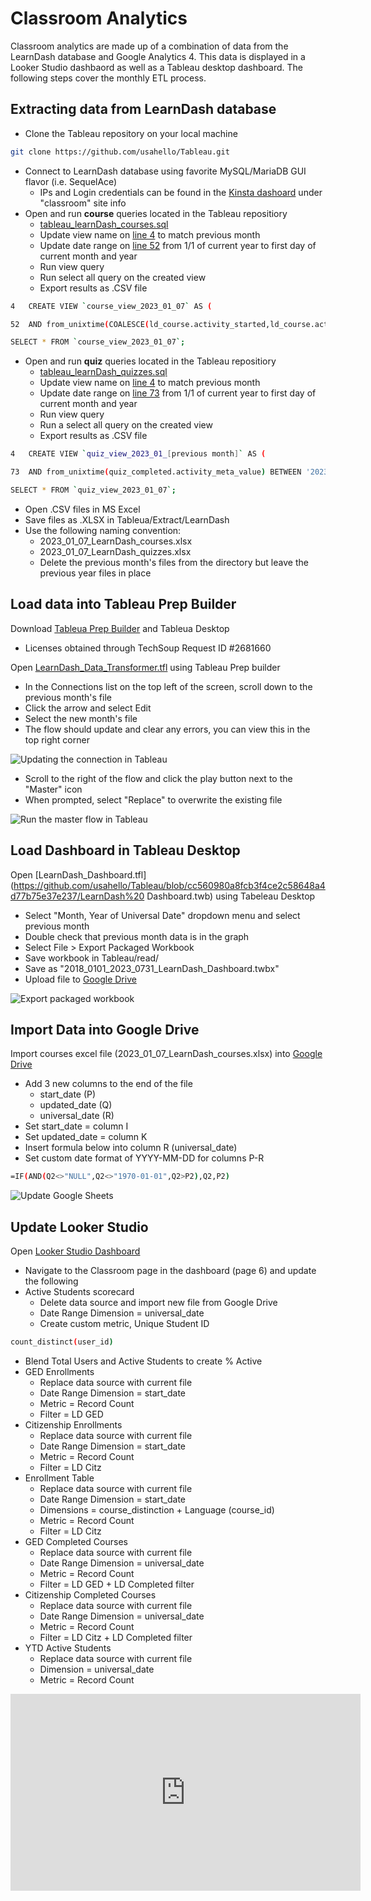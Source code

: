 # Classroom Analytics
Classroom analytics are made up of a combination of data from the LearnDash database and Google Analytics 4.  This data is displayed in a Looker Studio dashbaord as well as a Tableau desktop dashboard. The following steps cover the monthly ETL process.

## Extracting data from LearnDash database
- Clone the Tableau repository on your local machine
``` sh
git clone https://github.com/usahello/Tableau.git
```
- Connect to LearnDash database using favorite MySQL/MariaDB GUI flavor (i.e. SequelAce)
	- IPs and Login credentials can be found in the [Kinsta dashoard](https://my.kinsta.com/) under "classroom" site info
- Open and run **course** queries located in the Tableau repositiory
	- [tableau_learnDash_courses.sql](https://github.com/usahello/Tableau/blob/cc560980a8fcb3f4ce2c58648a4d77b75e37e237/tableau_learnDash_courses.sql)
	- Update view name on [line 4](https://github.com/usahello/Tableau/blob/cc560980a8fcb3f4ce2c58648a4d77b75e37e237/tableau_learnDash_courses.sql#L4) to match previous month
	- Update date range on [line 52](https://github.com/usahello/Tableau/blob/cc560980a8fcb3f4ce2c58648a4d77b75e37e237/tableau_learnDash_courses.sql#L52) from 1/1 of current year to first day of current month and year
	- Run view query
	- Run select all query on the created view
	- Export results as .CSV file
```sh
4	CREATE VIEW `course_view_2023_01_07` AS (

52	AND from_unixtime(COALESCE(ld_course.activity_started,ld_course.activity_updated)) BETWEEN '2023-01-01 00:00:00' AND '2023-08-01 00:00:00'
```
```sh
SELECT * FROM `course_view_2023_01_07`;
```
- Open and run **quiz** queries located in the Tableau repositiory
	- [tableau_learnDash_quizzes.sql](https://github.com/usahello/Tableau/blob/cc560980a8fcb3f4ce2c58648a4d77b75e37e237/tableau_learnDash_quizzes.sql#L73)
	- Update view name on [line 4](https://github.com/usahello/Tableau/blob/cc560980a8fcb3f4ce2c58648a4d77b75e37e237/tableau_learnDash_quizzes.sql#L4) to match previous month
	- Update date range on [line 73](https://github.com/usahello/Tableau/blob/cc560980a8fcb3f4ce2c58648a4d77b75e37e237/tableau_learnDash_quizzes.sql#L73) from 1/1 of current year to first day of current month and year
	- Run view query
	- Run a select all query on the created view
	- Export results as .CSV file
```sh
4	CREATE VIEW `quiz_view_2023_01_[previous month]` AS (

73	AND from_unixtime(quiz_completed.activity_meta_value) BETWEEN '2023-01-01 00:00:00' AND '2023-08-01 00:00:00'
```
```sh
SELECT * FROM `quiz_view_2023_01_07`;
```

- Open .CSV files in MS Excel
- Save files as .XLSX in Tableua/Extract/LearnDash
- Use the following naming convention: 
	- 2023_01_07_LearnDash_courses.xlsx
	- 2023_01_07_LearnDash_quizzes.xlsx
	- Delete the previous month's files from the directory but leave the previous year files in place

## Load data into Tableau Prep Builder

Download [Tableua Prep Builder](https://www.tableau.com/products/prep) and Tableua Desktop

- Licenses obtained through TechSoup Request ID #2681660

Open [LearnDash_Data_Transformer.tfl](https://github.com/usahello/Tableau/blob/cc560980a8fcb3f4ce2c58648a4d77b75e37e237/LearnDash_Data_Transformer.tfl) using Tableau Prep builder

- In the Connections list on the top left of the screen, scroll down to the previous month's file
- Click the arrow and select Edit
- Select the new month's file
- The flow should update and clear any errors, you can view this in the top right corner

![Updating the connection in Tableau](../img/Tableau_editConnection.gif)


- Scroll to the right of the flow and click the play button next to the "Master" icon
- When prompted, select "Replace" to overwrite the existing file

![Run the master flow in Tableau](../img/Tableau_runMaster.gif)

## Load Dashboard in Tableau Desktop

Open [LearnDash_Dashboard.tfl](https://github.com/usahello/Tableau/blob/cc560980a8fcb3f4ce2c58648a4d77b75e37e237/LearnDash%20
Dashboard.twb) using Tabeleau Desktop

- Select "Month, Year of Universal Date" dropdown menu and select previous month
- Double check that previous month data is in the graph
- Select File > Export Packaged Workbook
- Save workbook in Tableau/read/
- Save as "2018_0101_2023_0731_LearnDash_Dashboard.twbx"
- Upload file to [Google Drive](https://drive.google.com/drive/folders/1Txq1Lk1huRqMNsXVwcQuuX2LwgSZkB3H?usp=drive_link)


![Export packaged workbook](../img/Tableau_exportWorkbook.gif)

## Import Data into Google Drive

Import courses excel file (2023_01_07_LearnDash_courses.xlsx) into [Google Drive](https://drive.google.com/drive/folders/1Zjb3V6-xx3W9_QgWFocy4__kdpVKXE6_?usp=drive_link)

- Add 3 new columns to the end of the file
	- start_date (P)
	- updated_date (Q)
	- universal_date (R)
- Set start_date = column I 
- Set updated_date = column K
- Insert formula below into column R (universal_date)
- Set custom date format of YYYY-MM-DD for columns P-R 
```sh
=IF(AND(Q2<>"NULL",Q2<>"1970-01-01",Q2>P2),Q2,P2)
```


![Update Google Sheets](../img/Sheets_updateColumns.gif)

## Update Looker Studio

Open [Looker Studio Dashboard](https://lookerstudio.google.com/reporting/5b1695df-06f0-49a9-a207-cb0e1e2558df)

- Navigate to the Classroom page in the dashboard (page 6) and update the following
- Active Students scorecard
	- Delete data source and import new file from Google Drive
	- Date Range Dimension = universal_date
	- Create custom metric, Unique Student ID

```sh
count_distinct(user_id)
```
- Blend Total Users and Active Students to create % Active 
- GED Enrollments
	- Replace data source with current file
	- Date Range Dimension = start_date
	- Metric = Record Count
	- Filter = LD GED
- Citizenship Enrollments
	- Replace data source with current file
	- Date Range Dimension = start_date
	- Metric = Record Count
	- Filter = LD Citz
- Enrollment Table
	- Replace data source with current file
	- Date Range Dimension = start_date
	- Dimensions = course_distinction + Language (course_id)
	- Metric = Record Count
	- Filter = LD Citz
- GED Completed Courses
	- Replace data source with current file
	- Date Range Dimension = universal_date
	- Metric = Record Count
	- Filter = LD GED + LD Completed filter
- Citizenship Completed Courses
	- Replace data source with current file
	- Date Range Dimension = universal_date
	- Metric = Record Count
	- Filter = LD Citz + LD Completed filter
- YTD Active Students
	- Replace data source with current file
	- Dimension = universal_date
	- Metric = Record Count

<iframe width="560" height="315" src="https://www.youtube.com/embed/-kmYZTFAJ2g" title="YouTube video player" frameborder="0" allow="accelerometer; autoplay; clipboard-write; encrypted-media; gyroscope; picture-in-picture; web-share" allowfullscreen></iframe>